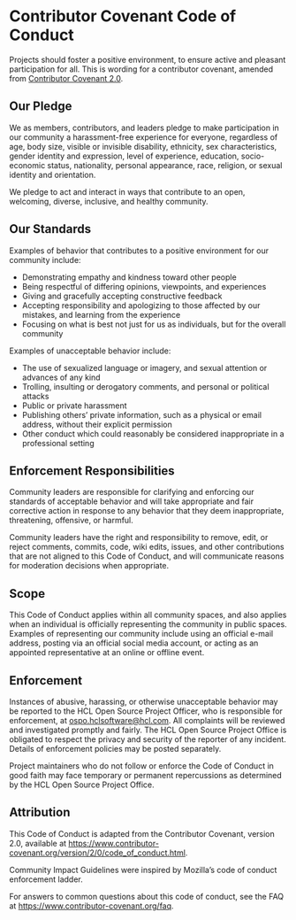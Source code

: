 # Contributor Covenant Code of Conduct

Projects should foster a positive environment, to ensure active and pleasant participation for all. This is wording for a contributor covenant, amended from [Contributor Covenant 2.0](https://www.contributor-covenant.org/version/2/0/code_of_conduct/).

## Our Pledge

We as members, contributors, and leaders pledge to make participation in our community a harassment-free experience for everyone, regardless of age, body size, visible or invisible disability, ethnicity, sex characteristics, gender identity and expression, level of experience, education, socio-economic status, nationality, personal appearance, race, religion, or sexual identity and orientation.

We pledge to act and interact in ways that contribute to an open, welcoming, diverse, inclusive, and healthy community.

## Our Standards

Examples of behavior that contributes to a positive environment for our community include:

- Demonstrating empathy and kindness toward other people
- Being respectful of differing opinions, viewpoints, and experiences
- Giving and gracefully accepting constructive feedback
- Accepting responsibility and apologizing to those affected by our mistakes, and learning from the experience
- Focusing on what is best not just for us as individuals, but for the overall community

Examples of unacceptable behavior include:

- The use of sexualized language or imagery, and sexual attention or advances of any kind
- Trolling, insulting or derogatory comments, and personal or political attacks
- Public or private harassment
- Publishing others’ private information, such as a physical or email address, without their explicit permission
- Other conduct which could reasonably be considered inappropriate in a professional setting

## Enforcement Responsibilities

Community leaders are responsible for clarifying and enforcing our standards of acceptable behavior and will take appropriate and fair corrective action in response to any behavior that they deem inappropriate, threatening, offensive, or harmful.

Community leaders have the right and responsibility to remove, edit, or reject comments, commits, code, wiki edits, issues, and other contributions that are not aligned to this Code of Conduct, and will communicate reasons for moderation decisions when appropriate.

## Scope

This Code of Conduct applies within all community spaces, and also applies when an individual is officially representing the community in public spaces. Examples of representing our community include using an official e-mail address, posting via an official social media account, or acting as an appointed representative at an online or offline event.

## Enforcement

Instances of abusive, harassing, or otherwise unacceptable behavior may be reported to the HCL Open Source Project Officer, who is responsible for enforcement, at [ospo.hclsoftware@hcl.com](mailto:ospo.hclsoftware@hcl.com). All complaints will be reviewed and investigated promptly and fairly. The HCL Open Source Project Office is obligated to respect the privacy and security of the reporter of any incident. Details of enforcement policies may be posted separately.

Project maintainers who do not follow or enforce the Code of Conduct in good faith may face temporary or permanent repercussions as determined by the HCL Open Source Project Office.

## Attribution

This Code of Conduct is adapted from the Contributor Covenant, version 2.0, available at <a href="https://www.contributor-covenant.org/version/2/0/code_of_conduct.html">https://www.contributor-covenant.org/version/2/0/code_of_conduct.html</a>.

Community Impact Guidelines were inspired by Mozilla’s code of conduct enforcement ladder.

For answers to common questions about this code of conduct, see the FAQ at <a href="https://www.contributor-covenant.org/faq">https://www.contributor-covenant.org/faq</a>.